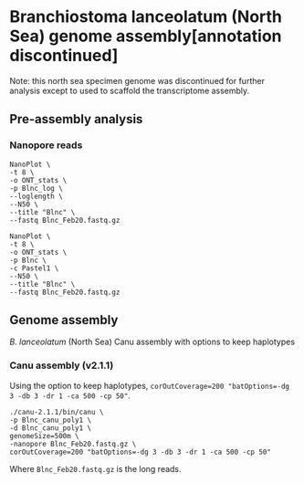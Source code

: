 # Branchiostoma lanceolatum (North Sea) genome assembly[annotation discontinued]

Note: this north sea specimen genome was discontinued for further analysis except to used to scaffold the transcriptome assembly.

## Pre-assembly analysis

### Nanopore reads

```
NanoPlot \
-t 8 \
-o ONT_stats \
-p Blnc_log \
--loglength \
--N50 \
--title "Blnc" \
--fastq Blnc_Feb20.fastq.gz
```

```
NanoPlot \
-t 8 \
-o ONT_stats \
-p Blnc \
-c Pastel1 \
--N50 \
--title "Blnc" \
--fastq Blnc_Feb20.fastq.gz
```

## Genome assembly

_B. lanceolatum_ (North Sea) Canu assembly with options to keep haplotypes
  
### Canu assembly (v2.1.1)
Using the option to keep haplotypes, `corOutCoverage=200 "batOptions=-dg 3 -db 3 -dr 1 -ca 500 -cp 50"`.
```
./canu-2.1.1/bin/canu \
-p Blnc_canu_poly1 \
-d Blnc_canu_poly1 \
genomeSize=500m \
-nanopore Blnc_Feb20.fastq.gz \
corOutCoverage=200 "batOptions=-dg 3 -db 3 -dr 1 -ca 500 -cp 50"
```
Where `Blnc_Feb20.fastq.gz` is the long reads.
